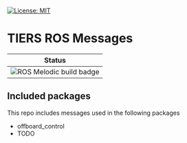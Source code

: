 [![License: MIT](https://img.shields.io/badge/License-MIT-yellow.svg)](https://opensource.org/licenses/MIT)

# TIERS ROS Messages

| Status  |
|---------|
| ![ROS Melodic build badge](https://github.com/TIERS/tiers-ros-msgs/actions/workflows/melodic.yml/badge.svg) |

## Included packages

This repo includes messages used in the following packages
- offboard_control
- TODO

